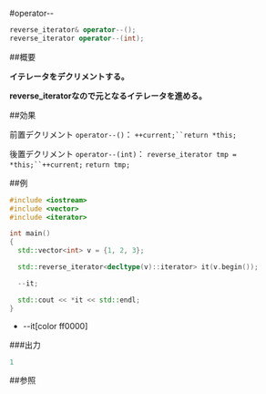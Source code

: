 #operator--
```cpp
reverse_iterator& operator--();
reverse_iterator operator--(int);
```

##概要

<b>イテレータをデクリメントする。</b>

<b>reverse_iteratorなので元となるイテレータを進める。</b>


##効果

前置デクリメント `operator--()`：
`++current;``return *this;`

後置デクリメント `operator--(int)`：
`reverse_iterator tmp = *this;``++current;`
`return tmp;`



##例

```cpp
#include <iostream>
#include <vector>
#include <iterator>

int main()
{
  std::vector<int> v = {1, 2, 3};

  std::reverse_iterator<decltype(v)::iterator> it(v.begin());

  --it;

  std::cout << *it << std::endl;
}
```
* --it[color ff0000]

###出力

```cpp
1
```

##参照


